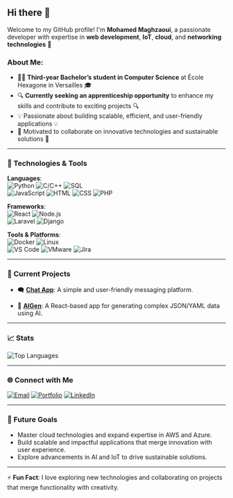 ## Hi there 👋  

Welcome to my GitHub profile! I'm **Mohamed Maghzaoui**, a passionate developer with expertise in **web development**, **IoT**, **cloud**, and **networking technologies** 🚀  

### About Me:
- 👨‍🎓 **Third-year Bachelor’s student in Computer Science** at École Hexagone in Versailles 🎓  
- 🔍 **Currently seeking an apprenticeship opportunity** to enhance my skills and contribute to exciting projects 🔍  
- 💡 Passionate about building scalable, efficient, and user-friendly applications 💡  
- 🚀 Motivated to collaborate on innovative technologies and sustainable solutions 🚀  



---

### 🔧 Technologies & Tools  

**Languages**:  
![Python](https://img.shields.io/badge/-Python-3776AB?style=flat-square&logo=python&logoColor=white) ![C/C++](https://img.shields.io/badge/-C/C%2B%2B-00599C?style=flat-square&logo=c%2B%2B&logoColor=white) ![SQL](https://img.shields.io/badge/-SQL-4479A1?style=flat-square&logo=postgresql&logoColor=white)  
![JavaScript](https://img.shields.io/badge/-JavaScript-F7DF1E?style=flat-square&logo=javascript&logoColor=black) ![HTML](https://img.shields.io/badge/-HTML5-E34F26?style=flat-square&logo=html5&logoColor=white) ![CSS](https://img.shields.io/badge/-CSS3-1572B6?style=flat-square&logo=css3&logoColor=white) ![PHP](https://img.shields.io/badge/-PHP-777BB4?style=flat-square&logo=php&logoColor=white)  

**Frameworks**:  
![React](https://img.shields.io/badge/-React-61DAFB?style=flat-square&logo=react&logoColor=black) ![Node.js](https://img.shields.io/badge/-Node.js-339933?style=flat-square&logo=node.js&logoColor=white)  
![Laravel](https://img.shields.io/badge/-Laravel-FF2D20?style=flat-square&logo=laravel&logoColor=white) ![Django](https://img.shields.io/badge/-Django-092E20?style=flat-square&logo=django&logoColor=white)  

**Tools & Platforms**:  
![Docker](https://img.shields.io/badge/-Docker-2496ED?style=flat-square&logo=docker&logoColor=white) ![Linux](https://img.shields.io/badge/-Linux-FCC624?style=flat-square&logo=linux&logoColor=black)  
![VS Code](https://img.shields.io/badge/-VS%20Code-007ACC?style=flat-square&logo=visual-studio-code&logoColor=white) ![VMware](https://img.shields.io/badge/-VMware-607078?style=flat-square&logo=vmware&logoColor=white) ![Jira](https://img.shields.io/badge/-Jira-0052CC?style=flat-square&logo=jira&logoColor=white)  

---

### 🌟 Current Projects  
- 🗨️ [**Chat App**](https://github.com/mohamedmaghzaoui/chat-app): A simple and user-friendly messaging platform.

- 🤖 [**AIGen**](https://github.com/mohamedmaghzaoui/AIGen): A React-based app for generating complex JSON/YAML data using AI.  

---

### 📈 Stats  
![Top Languages](https://github-readme-stats.vercel.app/api/top-langs/?username=mohamedmaghzaoui&layout=compact&theme=white)  

---

### 🌐 Connect with Me  
[![Email](https://img.shields.io/badge/-Email-D14836?style=flat-square&logo=gmail&logoColor=white)](mailto:mohamedmaghzaoui53@gmail.com) 
[![Portfolio](https://img.shields.io/badge/-Portfolio-000000?style=flat-square&logo=github&logoColor=white)](https://mohamedmaghzaoui.online/) 
[![LinkedIn](https://img.shields.io/badge/-LinkedIn-0077B5?style=flat-square&logo=linkedin&logoColor=white)](https://www.linkedin.com/in/mohamed-maghzaoui-577044256/)

---

### 🎯 Future Goals  
- Master cloud technologies and expand expertise in AWS and Azure.  
- Build scalable and impactful applications that merge innovation with user experience.  
- Explore advancements in AI and IoT to drive sustainable solutions.  

---

⚡ **Fun Fact**: I love exploring new technologies and collaborating on projects that merge functionality with creativity.
